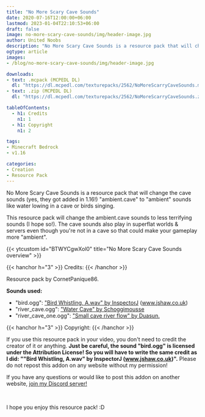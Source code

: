 ```yaml
---
title: "No More Scary Cave Sounds"
date: 2020-07-16T12:00:00+06:00
lastmod: 2023-01-04T22:10:53+06:00
draft: false
image: no-more-scary-cave-sounds/img/header-image.jpg
author: United Noobs
description: "No More Scary Cave Sounds is a resource pack that will change the cave sounds (yes, they got added in 1.16!) ambient.cave to ambient sounds like water lowing in a cave or birds singing."
ogtype: article
images:
- /blog/no-more-scary-cave-sounds/img/header-image.jpg

downloads:
- text: .mcpack (MCPEDL DL)
  dl: "https://dl.mcpedl.com/texturepacks/2562/NoMoreScarryCaveSounds.mcpack"
- text: .zip (MCPEDL DL)
  dl: "https://dl.mcpedl.com/texturepacks/2562/NoMoreScarryCaveSounds.zip"

tableOfContents:
  - h1: Credits
    n1: 1
  - h1: Copyright
    n1: 2

tags:
- Minecraft Bedrock
- v1.16

categories:
- Creation
- Resource Pack
---
```


No More Scary Cave Sounds is a resource pack that will change the cave sounds (yes, they got added in 1.16!) "ambient.cave" to "ambient" sounds like water lowing in a cave or birds singing.

This resource pack will change the ambient.cave sounds to less terrifying sounds (I hope so!). The cave sounds also play in superflat worlds & servers even though you're not in a cave so that could make your gameplay more "ambient".

{{< ytcustom id="BTWYCgwXol0" title="No More Scary Cave Sounds overview" >}}

{{< hanchor h="3" >}}
Credits:
{{< /hanchor >}}

Resource pack by CornetPanique86.

**Sounds used:**
- "bird.ogg": ["Bird Whistling, A.wav" by InspectorJ](https://freesound.org/people/InspectorJ/sounds/339326/) (www.jshaw.co.uk)
- "river_cave.ogg": ["Water Cave" by Schoggimousse](https://freesound.org/people/Schoggimousse/sounds/443061/)
- "river_cave_one.ogg": ["Small cave river flow" by Duasun.](https://freesound.org/people/Duasun/sounds/462661/)

{{< hanchor h="3" >}}
Copyright:
{{< /hanchor >}}

If you use this resource pack in your video, you don't need to credit the creator of it or anything. **Just be careful, the sound "bird.ogg" is licensed under the Attribution License! So you will have to write the same credit as I did: ""Bird Whistling, A.wav" by InspectorJ (www.jshaw.co.uk)".**
Please do not repost this addon on any website without my permission!

If you have any questions or would like to post this addon on another website, [join my Discord server!](https://discord.gg/dJJyryc)

&nbsp;

I hope you enjoy this resource pack! :D